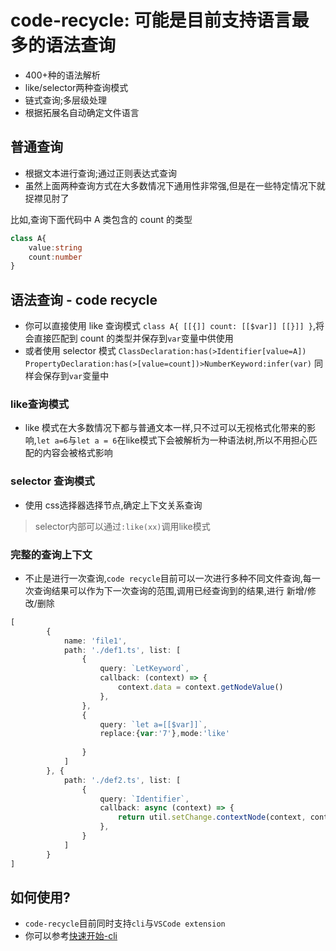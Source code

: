 # code-recycle: 可能是目前支持语言最多的语法查询
- 400+种的语法解析
- like/selector两种查询模式
- 链式查询;多层级处理
- 根据拓展名自动确定文件语言

## 普通查询
- 根据文本进行查询;通过正则表达式查询
- 虽然上面两种查询方式在大多数情况下通用性非常强,但是在一些特定情况下就捉襟见肘了

比如,查询下面代码中 A 类包含的 count 的类型
```ts
class A{
    value:string
    count:number
}
```
## 语法查询 - code recycle
- 你可以直接使用 like 查询模式 `class A{ [[{]] count: [[$var]] [[}]] }`,将会直接匹配到 count 的类型并保存到`var`变量中供使用
- 或者使用 selector 模式 `ClassDeclaration:has(>Identifier[value=A]) PropertyDeclaration:has(>[value=count])>NumberKeyword:infer(var)` 同样会保存到`var`变量中

### like查询模式
- like 模式在大多数情况下都与普通文本一样,只不过可以无视格式化带来的影响,`let a=6`与`let a = 6`在like模式下会被解析为一种语法树,所以不用担心匹配的内容会被格式影响

### selector 查询模式
- 使用 css选择器选择节点,确定上下文关系查询
> selector内部可以通过`:like(xx)`调用like模式

### 完整的查询上下文
- 不止是进行一次查询,`code recycle`目前可以一次进行多种不同文件查询,每一次查询结果可以作为下一次查询的范围,调用已经查询到的结果,进行 新增/修改/删除

```ts
[
        {
            name: 'file1',
            path: './def1.ts', list: [
                {
                    query: `LetKeyword`,
                    callback: (context) => {
                        context.data = context.getNodeValue()
                    },
                },
                {
                    query: `let a=[[$var]]`,
                    replace:{var:'7'},mode:'like'
              
                }
            ]
        }, {
            path: './def2.ts', list: [
                {
                    query: `Identifier`,
                    callback: async (context) => {
                        return util.setChange.contextNode(context, context.getContext('root.file1.0').data)
                    },
                }
            ]
        }
]
```

## 如何使用?
- `code-recycle`目前同时支持`cli`与`VSCode extension`
- 你可以参考[快速开始-cli](https://wszgrcy.github.io/code-recycle/#/zh-Hans/%E5%BF%AB%E9%80%9F%E5%BC%80%E5%A7%8B-cli)